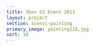 ```yaml
---
title: Xbox E3 Event 2013
layout: project
section: scenic-painting
primary_image: painting11A.jpg
sort: 10
---
```


